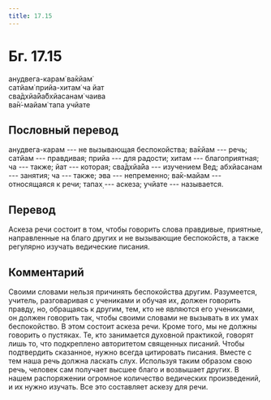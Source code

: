```yaml
---
title: 17.15
---
```


# Бг. 17.15
анудвега-карам̇ ва̄кйам̇<br/>
сатйам̇ прийа-хитам̇ ча йат<br/>
сва̄дхйа̄йа̄бхйасанам̇ чаива<br/>
ва̄н̇-майам̇ тапа учйате
## Пословный перевод

анудвега-карам --- не вызывающая беспокойства; ва̄кйам --- речь; сатйам
--- правдивая; прийа --- для радости; хитам --- благоприятная; ча ---
также; йат --- которая; сва̄дхйа̄йа --- изучением Вед; абхйасанам ---
занятия; ча --- также; эва --- непременно; ва̄к-майам --- относящаяся к
речи; тапах̣ --- аскеза; учйате --- называется.

## Перевод

Аскеза речи состоит в том, чтобы говорить слова правдивые, приятные,
направленные на благо других и не вызывающие беспокойств, а также
регулярно изучать ведические писания.

## Комментарий

Своими словами нельзя причинять беспокойства другим. Разумеется,
учитель, разговаривая с учениками и обучая их, должен говорить правду,
но, обращаясь к другим, тем, кто не являются его учениками, он должен
говорить так, чтобы своими словами не вызывать в их умах беспокойство. В
этом состоит аскеза речи. Кроме того, мы не должны говорить о пустяках.
Те, кто занимается духовной практикой, говорят лишь то, что подкреплено
авторитетом священных писаний. Чтобы подтвердить сказанное, нужно всегда
цитировать писания. Вместе с тем наша речь должна ласкать слух.
Используя таким образом свою речь, человек сам получает высшее благо и
возвышает других. В нашем распоряжении огромное количество ведических
произведений, и их нужно изучать. Все это составляет аскезу для речи.
